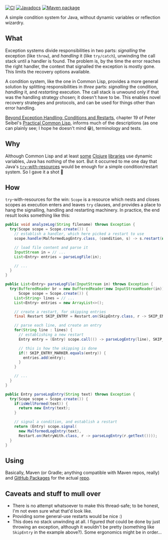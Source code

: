 [![CI](https://github.com/hanjos/conditio-java/actions/workflows/ci.yml/badge.svg?branch=main)](https://github.com/hanjos/conditio-java/actions/workflows/ci.yml) [![Javadocs](https://img.shields.io/static/v1?label=Javadocs&message=0.2.0&color=informational&logo=read-the-docs)][vLatest] [![Maven package](https://img.shields.io/static/v1?label=Maven&message=0.2.0&color=orange&logo=apache-maven)](https://github.com/hanjos/conditio-java/packages/1543701)

A simple condition system for Java, without dynamic variables or reflection wizardry.

## What

Exception systems divide responsibilities in two parts: _signalling_ the exception (like `throw`), and _handling_ it (like `try/catch`), unwinding the call stack until a handler is found. The problem is, by the time the error reaches the right handler, the context that signalled the exception is mostly gone. This limits the recovery options available.

A condition system, like the one in Common Lisp, provides a more general solution by splitting responsibilities in _three_ parts: _signalling_ the condition, _handling_ it, and _restarting_ execution. The call stack is unwound only if that was the handling strategy chosen; it doesn't have to be. This enables novel recovery strategies and protocols, and can be used for things other than error handling.

[Beyond Exception Handling: Conditions and Restarts][beh-cl], chapter 19 of Peter Seibel's [Practical Common Lisp][pract-cl], informs much of the descriptions (as one can plainly see; I hope he doesn't mind :grin:), terminology and tests.

## Why

Although Common Lisp and at least [some](https://github.com/clojureman/special) [Clojure](https://github.com/pangloss/pure-conditioning) [libraries](https://github.com/bwo/conditions) use dynamic variables, Java has nothing of the sort. But it occurred to me one day that Java's [`try`-with-resources](https://docs.oracle.com/javase/tutorial/essential/exceptions/tryResourceClose.html) would be enough for a simple condition/restart system. So I gave it a shot :shrug:

## How

`try`-with-resources for the win: `Scope` is a resource which nests and closes scopes as execution enters and leaves `try` clauses, and provides a place to hang the signalling, handling and restarting machinery. In practice, the end result looks something like this:

```Java
public void analyzeLog(String filename) throws Exception {
  try(Scope scope = Scope.create()) {
    // establish a handler, which here picked a restart to use
    scope.handle(MalformedLogEntry.class, (condition, s) -> s.restart(new RetryWith("...")));

    // load file content and parse it
    InputStream in = // ...
    List<Entry> entries = parseLogFile(in);

    // ...
  }
}

public List<Entry> parseLogFile(InputStream in) throws Exception {
  try(BufferedReader br = new BufferedReader(new InputStreamReader(in));
      Scope scope = Scope.create()) {
    List<String> lines = // ...
    List<Entry> entries = new ArrayList<>();

    // create a restart, for skipping entries
    final Restart SKIP_ENTRY = Restart.on(SkipEntry.class, r -> SKIP_ENTRY_MARKER);

    // parse each line, and create an entry
    for(String line : lines) {
      // establishing a new restart
      Entry entry = (Entry) scope.call(() -> parseLogEntry(line), SKIP_ENTRY);

      // this is how the skipping is done
      if(! SKIP_ENTRY_MARKER.equals(entry)) {
        entries.add(entry);
      }
    }

    // ...
  }
}

public Entry parseLogEntry(String text) throws Exception {
  try(Scope scope = Scope.create()) {
    if(isWellFormed(text)) {
      return new Entry(text);
    }

    // signal a condition, and establish a restart
    return (Entry) scope.signal(
      new MalformedLogEntry(text),
      Restart.on(RetryWith.class, r -> parseLogEntry(r.getText())));
  }
}
```

## Using

Basically, Maven (or Gradle; anything compatible with Maven repos, really) and [GitHub Packages](https://docs.github.com/en/packages/guides/configuring-apache-maven-for-use-with-github-packages) for the actual [repo](https://github.com/hanjos/conditio-java/packages/1543701).

## Caveats and stuff to mull over

* There is no attempt whatsoever to make this thread-safe; to be honest, I'm not even sure what that'd look like.
* Providing some general-use restarts would be nice :)
* This does no stack unwinding at all. I figured _that_ could be done by just throwing an exception, although it wouldn't be pretty (something like `SkipEntry` in the example above?). Some ergonomics might be in order...


[beh-cl]: https://gigamonkeys.com/book/beyond-exception-handling-conditions-and-restarts.html
[pract-cl]: https://gigamonkeys.com/book/
[vLatest]: https://sbrubbles.org/conditio-java/docs/0.2.0/apidocs/index.html
